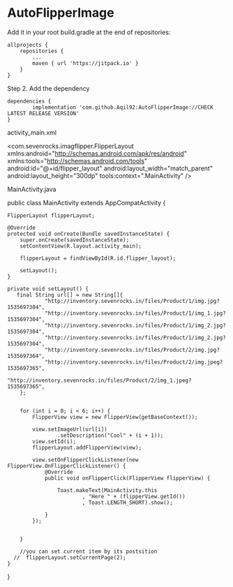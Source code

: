 # AutoFlipperImage

Add it in your root build.gradle at the end of repositories:

	allprojects {
		repositories {
			...
			maven { url 'https://jitpack.io' }
		}
	}
Step 2. Add the dependency

	dependencies {
	        implementation 'com.github.Aqil92:AutoFlipperImage://CHECK LATEST RELEASE VERSION'
	}
  
  activity_main.xml
  <?xml version="1.0" encoding="utf-8"?>
<com.sevenrocks.imagflipper.FlipperLayout xmlns:android="http://schemas.android.com/apk/res/android"
    xmlns:tools="http://schemas.android.com/tools"
    android:id="@+id/flipper_layout"
    android:layout_width="match_parent"
    android:layout_height="300dp"
    tools:context=".MainActivity" />
 
 MainActivity.java
    
public class MainActivity extends AppCompatActivity {

    FlipperLayout flipperLayout;

    @Override
    protected void onCreate(Bundle savedInstanceState) {
        super.onCreate(savedInstanceState);
        setContentView(R.layout.activity_main);

        flipperLayout = findViewById(R.id.flipper_layout);

        setLayout();
    }

    private void setLayout() {
       final String url[] = new String[]{
                "http://inventory.sevenrocks.in/files/Product/1/img.jpg?1535697304",
                "http://inventory.sevenrocks.in/files/Product/1/img_1.jpg?1535697304",
                "http://inventory.sevenrocks.in/files/Product/1/img_2.jpg?1535697304",
                "http://inventory.sevenrocks.in/files/Product/1/img_2.jpg?1535697304",
                "http://inventory.sevenrocks.in/files/Product/2/img.jpg?1535697364",
                "http://inventory.sevenrocks.in/files/Product/2/img.jpeg?1535697365",
                "http://inventory.sevenrocks.in/files/Product/2/img_1.jpeg?1535697365",
        };


        for (int i = 0; i < 6; i++) {
            FlipperView view = new FlipperView(getBaseContext());

            view.setImageUrl(url[i])
                    .setDescription("Cool" + (i + 1));
            view.setId(i);
            flipperLayout.addFlipperView(view);

            view.setOnFlipperClickListener(new FlipperView.OnFlipperClickListener() {
                @Override
                public void onFlipperClick(FlipperView flipperView) {

                    Toast.makeText(MainActivity.this
                            , "Here " + (flipperView.getId())
                            , Toast.LENGTH_SHORT).show();

                }
            });


        }

        //you can set current item by its postsition
      //  flipperLayout.setCurrentPage(2);
    }
}
